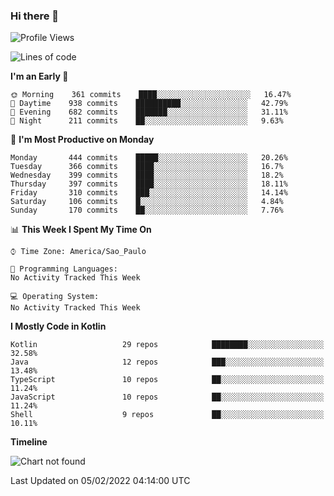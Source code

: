 ### Hi there 👋

<!--
**fernandonogueira/fernandonogueira** is a ✨ _special_ ✨ repository because its `README.md` (this file) appears on your GitHub profile.

Here are some ideas to get you started:

- 🔭 I’m currently working on ...
- 🌱 I’m currently learning ...
- 👯 I’m looking to collaborate on ...
- 🤔 I’m looking for help with ...
- 💬 Ask me about ...
- 📫 How to reach me: ...
- 😄 Pronouns: ...
- ⚡ Fun fact: ...
-->

<!--START_SECTION:waka-->
![Profile Views](http://img.shields.io/badge/Profile%20Views-0-blue)

![Lines of code](https://img.shields.io/badge/From%20Hello%20World%20I%27ve%20Written-330%20Thousand%20lines%20of%20code-blue)

**I'm an Early 🐤** 

```text
🌞 Morning    361 commits    ████░░░░░░░░░░░░░░░░░░░░░   16.47% 
🌆 Daytime    938 commits    ██████████░░░░░░░░░░░░░░░   42.79% 
🌃 Evening    682 commits    ███████░░░░░░░░░░░░░░░░░░   31.11% 
🌙 Night      211 commits    ██░░░░░░░░░░░░░░░░░░░░░░░   9.63%

```
📅 **I'm Most Productive on Monday** 

```text
Monday       444 commits    █████░░░░░░░░░░░░░░░░░░░░   20.26% 
Tuesday      366 commits    ████░░░░░░░░░░░░░░░░░░░░░   16.7% 
Wednesday    399 commits    ████░░░░░░░░░░░░░░░░░░░░░   18.2% 
Thursday     397 commits    ████░░░░░░░░░░░░░░░░░░░░░   18.11% 
Friday       310 commits    ███░░░░░░░░░░░░░░░░░░░░░░   14.14% 
Saturday     106 commits    █░░░░░░░░░░░░░░░░░░░░░░░░   4.84% 
Sunday       170 commits    ██░░░░░░░░░░░░░░░░░░░░░░░   7.76%

```


📊 **This Week I Spent My Time On** 

```text
⌚︎ Time Zone: America/Sao_Paulo

💬 Programming Languages: 
No Activity Tracked This Week

💻 Operating System: 
No Activity Tracked This Week

```

**I Mostly Code in Kotlin** 

```text
Kotlin                   29 repos            ████████░░░░░░░░░░░░░░░░░   32.58% 
Java                     12 repos            ███░░░░░░░░░░░░░░░░░░░░░░   13.48% 
TypeScript               10 repos            ██░░░░░░░░░░░░░░░░░░░░░░░   11.24% 
JavaScript               10 repos            ██░░░░░░░░░░░░░░░░░░░░░░░   11.24% 
Shell                    9 repos             ██░░░░░░░░░░░░░░░░░░░░░░░   10.11%

```


**Timeline**

![Chart not found](https://raw.githubusercontent.com/fernandonogueira/fernandonogueira/master/charts/bar_graph.png) 


 Last Updated on 05/02/2022 04:14:00 UTC
<!--END_SECTION:waka-->
